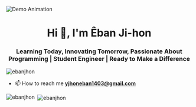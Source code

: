 ![Demo Animation](https://i.pinimg.com/originals/2e/e8/8b/2ee88bf78e4f76001f59bad5e91a6a03.gif)

<h1 align="center">Hi 👋, I'm Êban Ji-hon</h1>
<h3 align="center">Learning Today, Innovating Tomorrow, Passionate About Programming | Student Engineer | Ready to Make a Difference</h3>

<p align="left"> <img src="https://komarev.com/ghpvc/?username=ebanjhon&label=Profile%20views&color=0e75b6&style=flat" alt="ebanjhon" /> </p>

- 📫 How to reach me **yjhoneban1403@gmail.com**

<p><img align="left" src="https://github-readme-stats.vercel.app/api/top-langs?username=ebanjhon&show_icons=true&locale=en&layout=compact" alt="ebanjhon" /></p>

<p>&nbsp;<img align="center" src="https://github-readme-stats.vercel.app/api?username=ebanjhon&show_icons=true&locale=en" alt="ebanjhon" /></p>
